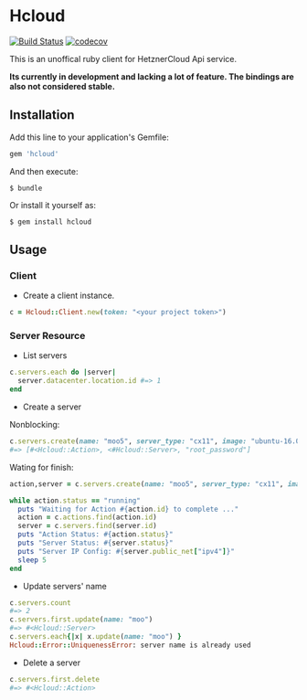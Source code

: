# Hcloud

[![Build Status](https://travis-ci.org/tonobo/hcloud-ruby.svg?branch=master)](https://travis-ci.org/tonobo/hcloud-ruby)
[![codecov](https://codecov.io/gh/tonobo/hcloud-ruby/branch/master/graph/badge.svg)](https://codecov.io/gh/tonobo/hcloud-ruby)

This is an unoffical ruby client for HetznerCloud Api service.

**Its currently in development and lacking a lot of feature. 
The bindings are also not considered stable.**

## Installation

Add this line to your application's Gemfile:

```ruby
gem 'hcloud'
```

And then execute:

    $ bundle

Or install it yourself as:

    $ gem install hcloud

## Usage

### Client

* Create a client instance.

```ruby
c = Hcloud::Client.new(token: "<your project token>")
```

### Server Resource

* List servers

```ruby
c.servers.each do |server|
  server.datacenter.location.id #=> 1
end
```

* Create a server

Nonblocking:

```ruby
c.servers.create(name: "moo5", server_type: "cx11", image: "ubuntu-16.04")
#=> [#<Hcloud::Action>, <#Hcloud::Server>, "root_password"]
```

Wating for finish:

```ruby
action,server = c.servers.create(name: "moo5", server_type: "cx11", image: "ubuntu-16.04")

while action.status == "running"
  puts "Waiting for Action #{action.id} to complete ..."
  action = c.actions.find(action.id)
  server = c.servers.find(server.id)
  puts "Action Status: #{action.status}"
  puts "Server Status: #{server.status}"
  puts "Server IP Config: #{server.public_net["ipv4"]}"
  sleep 5
end
```

* Update servers' name

```ruby
c.servers.count
#=> 2
c.servers.first.update(name: "moo")
#=> #<Hcloud::Server>
c.servers.each{|x| x.update(name: "moo") }
Hcloud::Error::UniquenessError: server name is already used
```

* Delete a server

```ruby
c.servers.first.delete
#=> #<Hcloud::Action>
```
